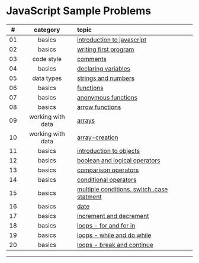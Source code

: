 # JavaScript Sample Problems

#|category|topic
:-:|:-:|:--
01|basics|[introduction to javascript](./basics/intro-to-js/intro/README.md)
02|basics|[writing first program](./basics/intro-to-js/first-program/README.md)
03|code style|[comments](./code-style/README.md)
04|basics|[declaring variables](basics/intro-to-js/declaring-variables/README.md)
05|data types|[strings and numbers](basics/data-types/strings-numbers/README.md)
06|basics|[functions](./basics/intro-to-js/functions/README.md)
07|basics|[anonymous functions](./basics/functions/anonymous/README.md)
08|basics|[arrow functions](./basics/functions/arrow-functions/README.md)
09|working with data|[arrays](./working-with-data/arrays/README.md)
10|working with data|[array-creation](./working-with-data/array-creation/README.md)
11|basics|[introduction to objects](./basics/data-types/objects-intro/README.md)
12|basics|[boolean and logical operators](./basics/data-types/boolean-logical/README.md)
13|basics|[comparison operators](./basics/operations/comparison/README.md)
14|basics|[conditional operators](./basics/conditions/conditional/README.md)
15|basics|[multiple conditions. switch..case statment](./basics/conditions/switch-case/README.md)
16|basics|[date](./basics/data-types/date/README.md)
17|basics|[increment and decrement](./basics/operations/increment-decrement/README.md)
18|basics|[loops - for and for in](./basics/loops/for-in/README.md)
19|basics|[loops - while and do while](./basics/loops/while-do/README.md)
20|basics|[loops - break and continue](./basics/loops/break-continue/README.md)
<hr>
<!--
||[](.//README.md)
-->
